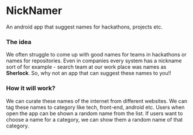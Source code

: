 # NickNamer
An android app that suggest names for hackathons, projects etc.

### The idea
We often struggle to come up with good names for teams in hackathons or names for repositories. Even in companies every system has a nickname sort of for example - search team at our work place was names as **Sherlock**. So, why not an app that can suggest these names to you!!

### How it will work?
We can curate these names of the internet from different websites. We can tag these names to category like tech, front-end, android etc. Users when open the app can be shown a random name from the list. If users want to choose a name for a category, we can show them a random name of that category.


